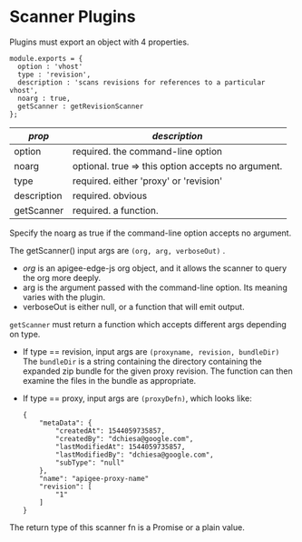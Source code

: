 # Scanner Plugins

Plugins must export an object with 4 properties.
```
module.exports = {
  option : 'vhost'
  type : 'revision',
  description : 'scans revisions for references to a particular vhost',
  noarg : true,
  getScanner : getRevisionScanner
};
```

| *prop*      | *description*    |
|-------------|------------------|
| option      | required. the command-line option |
| noarg       | optional. true => this option accepts no argument. |
| type        | required. either 'proxy' or 'revision' |
| description | required. obvious |
| getScanner  | required. a function. |

Specify the noarg as true if the command-line option accepts no argument.

The getScanner() input args are `(org, arg, verboseOut)` .

* *org* is an apigee-edge-js org object, and it allows the
  scanner to query the org more deeply.
* arg is the argument passed with the command-line option. Its meaning varies with the plugin.
* verboseOut is either null, or a function that will emit output.

`getScanner` must return a function which accepts different args depending on type.

* If type == revision, input args are `(proxyname, revision, bundleDir)`
  The `bundleDir` is a string containing the directory containing the expanded
  zip bundle for the given proxy revision. The function can then examine
  the files in the bundle as appropriate.

* If type == proxy,  input args are `(proxyDefn)`, which looks like:
  ```
  {
      "metaData": {
          "createdAt": 1544059735857,
          "createdBy": "dchiesa@google.com",
          "lastModifiedAt": 1544059735857,
          "lastModifiedBy": "dchiesa@google.com",
          "subType": "null"
      },
      "name": "apigee-proxy-name"
      "revision": [
          "1"
      ]
  }
  ```


The return type of this scanner fn is a Promise or a plain value.
